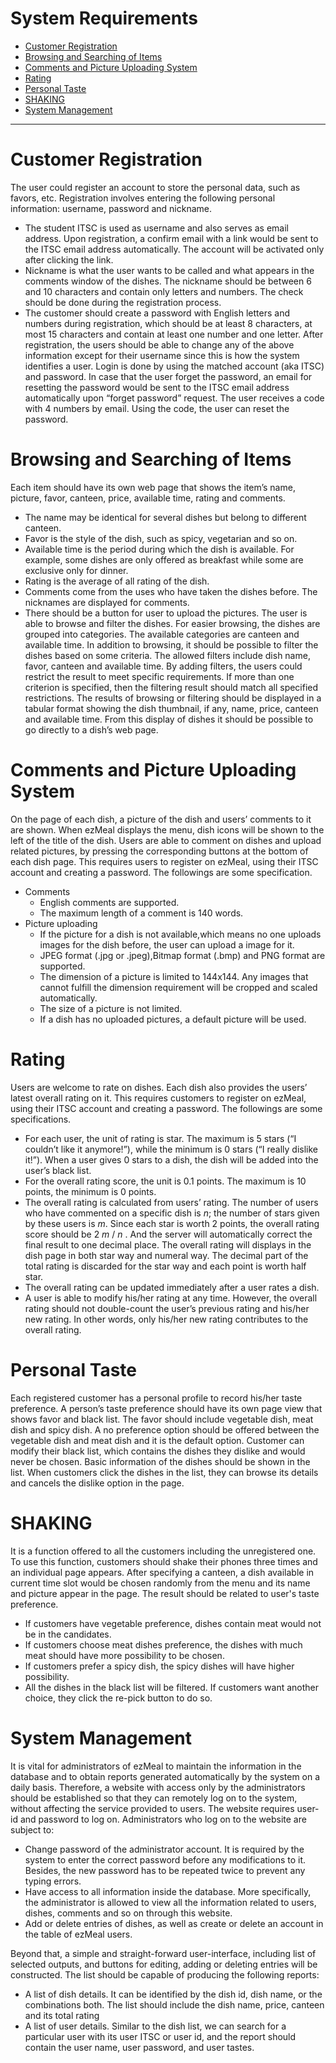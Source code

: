 # System Requirements #
  * [Customer Registration](SystemRequirements#Customer_Registration.md)
  * [Browsing and Searching of Items](SystemRequirements#Browsing_and_Searching_of_Items.md)
  * [Comments and Picture Uploading System](SystemRequirements#Comments_and_Picture_Uploading_System.md)
  * [Rating](SystemRequirements#Rating.md)
  * [Personal Taste](SystemRequirements#Personal_Taste.md)
  * [SHAKING](SystemRequirements#SHAKING.md)
  * [System Management](SystemRequirements#System_Management.md)

---


# Customer Registration #
The user could register an account to store the personal data, such as favors, etc. Registration involves entering the following personal information: username, password and nickname.
  * The student ITSC is used as username and also serves as email address. Upon registration, a confirm email with a link would be sent to the ITSC email address automatically. The account will be activated only after clicking the link.
  * Nickname is what the user wants to be called and what appears in the comments window of the dishes. The nickname should be between 6 and 10 characters and contain only letters and numbers. The check should be done during the registration process.
  * The customer should create a password with English letters and numbers during registration, which should be at least 8 characters, at most 15 characters and contain at least one number and one letter.
After registration, the users should be able to change any of the above information except for their username since this is how the system identifies a user. Login is done by using the matched account (aka ITSC) and password. In case that the user forget the password, an email for resetting the password would be sent to the ITSC email address automatically upon “forget password” request. The user receives a code with 4 numbers by email. Using the code, the user can reset the password.

# Browsing and Searching of Items #
Each item should have its own web page that shows the item’s name, picture, favor, canteen, price, available time, rating and comments.
  * The name may be identical for several dishes but belong to different canteen.
  * Favor is the style of the dish, such as spicy, vegetarian and so on.
  * Available time is the period during which the dish is available. For example, some dishes are only offered as breakfast while some are exclusive only for dinner.
  * Rating is the average of all rating of the dish.
  * Comments come from the uses who have taken the dishes before. The nicknames are displayed for comments.
  * There should be a button for user to upload the pictures.
The user is able to browse and filter the dishes. For easier browsing, the dishes are grouped into categories. The available categories are canteen and available time.
In addition to browsing, it should be possible to filter the dishes based on some criteria. The allowed filters include dish name, favor, canteen and available time. By adding filters, the users could restrict the result to meet specific requirements. If more than one criterion is specified, then the filtering result should match all specified restrictions.
The results of browsing or filtering should be displayed in a tabular format showing the dish thumbnail, if any, name, price, canteen and available time. From this display of dishes it should be possible to go directly to a dish’s web page.

# Comments and Picture Uploading System #
On the page of each dish, a picture of the dish and users’ comments to it are shown. When ezMeal displays the menu, dish icons will be shown to the left of the title of the dish. Users are able to comment on dishes and upload related pictures, by pressing the corresponding buttons at the bottom of each dish page. This requires users to register on ezMeal, using their ITSC account and creating a password. The followings are some specification.

  * Comments
    * English comments are supported.
    * The maximum length of a comment is 140 words.
  * Picture uploading
    * If the picture for a dish is not available,which means no one uploads images for the dish before, the user can upload a image for it.
    * JPEG format (.jpg or .jpeg),Bitmap format (.bmp) and PNG format are supported.
    * The dimension of a picture is limited to 144x144. Any images that cannot fulfill the dimension requirement will be cropped and scaled automatically.
    * The size of a picture is not limited.
    * If a dish has no uploaded pictures, a default picture will be used.

# Rating #
Users are welcome to rate on dishes. Each dish also provides the users’ latest overall rating on it. This requires customers to register on ezMeal, using their ITSC account and creating a password. The followings are some specifications.

  * For each user, the unit of rating is star. The maximum is 5 stars (“I couldn’t like it anymore!”), while the minimum is 0 stars (“I really dislike it!”). When a user gives 0 stars to a dish, the dish will be added into the user’s black list.
  * For the overall rating score, the unit is 0.1 points. The maximum is 10 points, the minimum is 0 points.
  * The overall rating is calculated from users’ rating. The number of users who have commented on a specific dish is _n_; the number of stars given by these users is _m_. Since each star is worth 2 points, the overall rating score should be 2 _m_ / _n_ . And the server will automatically correct the final result to one decimal place. The overall rating will displays in the dish page in both star way and numeral way. The decimal part of the total rating is discarded for the star way and each point is worth half star.
  * The overall rating can be updated immediately after a user rates a dish.
  * A user is able to modify his/her rating at any time. However, the overall rating should not double-count the user’s previous rating and his/her new rating. In other words, only his/her new rating contributes to the overall rating.

# Personal Taste #
Each registered customer has a personal profile to record his/her taste preference. A person’s taste preference should have its own page view that shows favor and black list. The favor should include vegetable dish, meat dish and spicy dish. A no preference option should be offered between the vegetable dish and meat dish and it is the default option.  Customer can modify their black list, which contains the dishes they dislike and would never be chosen. Basic information of the dishes should be shown in the list. When customers click the dishes in the list, they can browse its details and cancels the dislike option in the page.

# SHAKING #
It is a function offered to all the customers including the unregistered one. To use this function, customers should shake their phones three times and an individual page appears. After specifying a canteen, a dish available in current time slot would be chosen randomly from the menu and its name and picture appear in the page. The result should be related to user's taste preference.
  * If customers have vegetable preference, dishes contain meat would not be in the candidates.
  * If customers choose meat dishes preference, the dishes with much meat should have more possibility to be chosen.
  * If customers prefer a spicy dish, the spicy dishes will have higher possibility.
  * All the dishes in the black list will be filtered.
If customers want another choice, they click the re-pick button to do so.

# System Management #
It is vital for administrators of ezMeal to maintain the information in the database and to obtain reports generated automatically by the system on a daily basis. Therefore, a website with access only by the administrators should be established so that they can remotely log on to the system, without affecting the service provided to users.
The website requires user-id and password to log on. Administrators who log on to the website are subject to:
  * Change password of the administrator account. It is required by the system to enter the correct password before any modifications to it. Besides, the new password has to be repeated twice to prevent any typing errors.
  * Have access to all information inside the database. More specifically, the administrator is allowed to view all the information related to users, dishes, comments and so on through this website.
  * Add or delete entries of dishes, as well as create or delete an account in the table of ezMeal users.

Beyond that, a simple and straight-forward user-interface, including list of selected outputs, and buttons for editing, adding or deleting entries will be constructed. The list should be capable of producing the following reports:
  * A list of dish details. It can be identified by the dish id, dish name, or the combinations both. The list should include the dish name, price, canteen and its total rating
  * A list of user details. Similar to the dish list, we can search for a particular user with its user ITSC or user id, and the report should contain the user name, user password, and user tastes.
